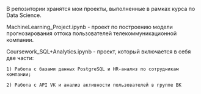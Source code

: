 В репозитории хранятся мои проекты, выполненные в рамках курса по Data Science.

MachineLearning_Project.ipynb - проект по построению модели прогнозирования оттока пользователей телекоммуникационной компании. 

Coursework_SQL+Analytics.ipynb - проект, который включается в себя две части:
	
	1) Работа с базами данных PostgreSQL и HR-анализ по сотрудникам компании;
	
	2) Работа с API VK и анализ активности пользователей в группе ВК
